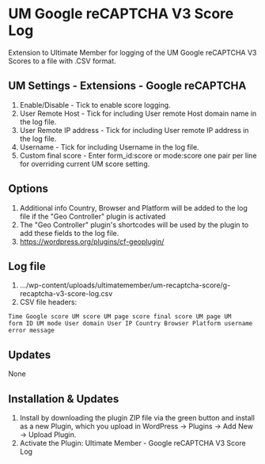 # UM Google reCAPTCHA V3 Score Log
Extension to Ultimate Member for logging of the UM Google reCAPTCHA V3 Scores to a file with .CSV format.

## UM Settings - Extensions - Google reCAPTCHA
1. Enable/Disable - Tick to enable score logging.
2. User Remote Host - Tick for including User remote Host domain name in the log file.
3. User Remote IP address - Tick for including User remote IP address in the log file.
4. Username - Tick for including Username in the log file.
5. Custom final score - Enter form_id:score or mode:score one pair per line for overriding current UM score setting.

## Options
1. Additional info Country, Browser and Platform will be added to the log file if the "Geo Controller" plugin is activated
2. The "Geo Controller" plugin's shortcodes will be used by the plugin to add these fields to the log file.
3. https://wordpress.org/plugins/cf-geoplugin/

## Log file
1. .../wp-content/uploads/ultimatemember/um-recaptcha-score/g-recaptcha-v3-score-log.csv
2. CSV file headers:

<code>Time  Google score  UM score  UM page score  final score  UM page  UM form ID  UM mode  User domain  User IP  Country  Browser  Platform  username  error message</code>

## Updates
None

## Installation & Updates
1. Install by downloading the plugin ZIP file via the green button and install as a new Plugin, which you upload in WordPress -> Plugins -> Add New -> Upload Plugin.
2. Activate the Plugin: Ultimate Member - Google reCAPTCHA V3 Score Log
